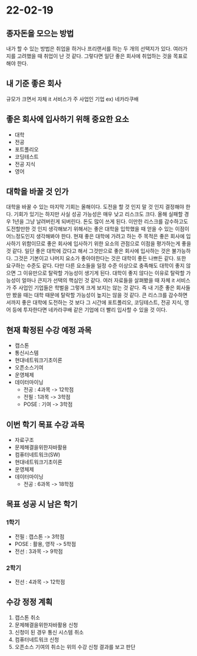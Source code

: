 # 22-02-19

## 종자돈을 모으는 방법
내가 할 수 있는 방법은 취업을 하거나 프리랜서를 하는 두 개의 선택지가 있다. 여러가지를 고려했을 때 취업이 난 것 같다. 그렇다면 일단 좋은 회사에 취업하는 것을 목표로 해야 한다.

## 내 기준 좋은 회사
규모가 크면서 자체 it 서비스가 주 사업인 기업
ex) 네카라쿠배

## 좋은 회사에 입사하기 위해 중요한 요소
- 대학
- 전공
- 포트폴리오
- 코딩테스트
- 전공 지식
- 영어

## 대학을 바꿀 것 인가
대학을 바꿀 수 있는 마지막 기회는 올해이다. 도전을 할 것 인지 말 것 인지 결정해야 한다. 기회가 있기는 하지만 사실 성공 가능성은 매우 낮고 리스크도 크다. 올해 실패할 경우 1년을 그냥 날려버린게 되버린다. 돈도 많이 쓰게 된다. 이만한 리스크를 감수하고도 도전할만한 것 인지 생각해보기 위해서는 좋은 대학을 입학했을 때 얻을 수 있는 이점이 어느정도인지 생각해봐야 한다. 현재 좋은 대학에 가려고 하는 주 목적은 좋은 회사에 입사하기 위함이므로 좋은 회사에 입사하기 위한 요소의 관점으로 이점을 평가하는게 좋을 것 같다. 일단 좋은 대학에 갔다고 해서 그것만으로 좋은 회사에 입사하는 것은 불가능하다. 그것은 기본이고 나머지 요소가 좋아야한다는 것은 대학이 좋든 나쁘든 같다. 또한 요구하는 수준도 같다. 다만 다른 요소들을 일정 수준 이상으로 충족해도 대학이 좋지 않으면 그 이유만으로 탈락할 가능성이 생기게 된다. 대학이 좋지 않다는 이유로 탈락할 가능성이 얼마나 큰지가 선택의 핵심인 것 같다. 여러 자료들을 살펴봤을 때 자체 it 서비스가 주 사업인 기업들은 학벌을 그렇게 크게 보지는 않는 것 같다. 즉 내 기준 좋은 회사들만 봤을 때는 대학 때문에 탈락할 가능성이 높지는 않을 것 같다. 큰 리스크를 감수하면서까지 좋은 대학에 도전하는 것 보다 그 시간에 포트폴리오, 코딩테스트, 전공 지식, 영어 등에 투자한다면 네카라쿠배 같은 기업에 더 빨리 입사할 수 있을 것 이다. 

## 현재 확정된 수강 예정 과목
- 캡스톤
- 통신시스템
- 현대네트워크기초이론
- 오픈소스기여
- 운영체제
- 데이터마이닝
    - 전공 : 4과목 -> 12학점 
    - 전필 : 1과목 -> 3학점
    - POSE : 기여 -> 3학점

## 이번 학기 목표 수강 과목
- 자료구조
- 문제해결을위한자바활용
- 컴퓨터네트워크(SW)
- 현대네트워크기초이론
- 운영체제
- 데이터마이닝
    - 전공 : 6과목 -> 18학점

## 목표 성공 시 남은 학기

### 1학기
- 전필 : 캡스톤 -> 3학점
- POSE : 활용, 영작 -> 5학점
- 전선 : 3과목 -> 9학점

### 2학기
- 전선 : 4과목 -> 12학점

## 수강 정정 계획
1. 캡스톤 취소
2. 문제해결을위한자바활용 신청
3. 신청이 된 경우 통신 시스템 취소
4. 컴퓨터네트워크 신청
5. 오픈소스 기여의 취소는 위의 수강 신청 결과를 보고 판단
